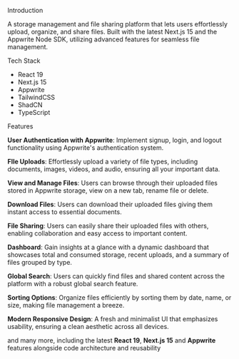 

Introduction

A storage management and file sharing platform that lets users effortlessly upload, organize, and share files. Built with the latest Next.js 15 and the Appwrite Node SDK, utilizing advanced features for seamless file management.

Tech Stack

- React 19
- Next.js 15
- Appwrite
- TailwindCSS
- ShadCN
- TypeScript

Features

**User Authentication with Appwrite**: Implement signup, login, and logout functionality using Appwrite's authentication system.

**FIle Uploads**: Effortlessly upload a variety of file types, including documents, images, videos, and audio, ensuring all your important data.

**View and Manage Files**: Users can browse through their uploaded files stored in Appwrite storage, view on a new tab, rename file or delete.

**Download Files**: Users can download their uploaded files giving them instant access to essential documents.

**File Sharing**: Users can easily share their uploaded files with others, enabling collaboration and easy access to important content.

**Dashboard**: Gain insights at a glance with a dynamic dashboard that showcases total and consumed storage, recent uploads, and a summary of files grouped by type.

**Global Search**: Users can quickly find files and shared content across the platform with a robust global search feature.

**Sorting Options**: Organize files efficiently by sorting them by date, name, or size, making file management a breeze.

**Modern Responsive Design**: A fresh and minimalist UI that emphasizes usability, ensuring a clean aesthetic across all devices.

and many more, including the latest **React 19**, **Next.js 15** and **Appwrite** features alongside code architecture and
reusability

